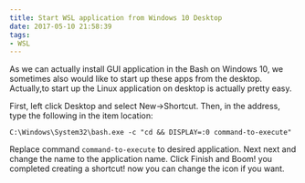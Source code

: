 ```yaml
---
title: Start WSL application from Windows 10 Desktop
date: 2017-05-10 21:58:39
tags:
- WSL
---
```


As we can actually install GUI application in the Bash on Windows 10, we sometimes also would like to start up these apps from the desktop. Actually,to start up the Linux application on desktop is actually pretty easy.
<!--more-->
First, left click Desktop and select New->Shortcut. Then, in the address, type the following in the item location:

`C:\Windows\System32\bash.exe -c "cd && DISPLAY=:0 command-to-execute"`

Replace command `command-to-execute` to desired application. Next next and change the name to the application name. Click Finish and Boom! you completed creating a shortcut! now you can change the icon if you want.



